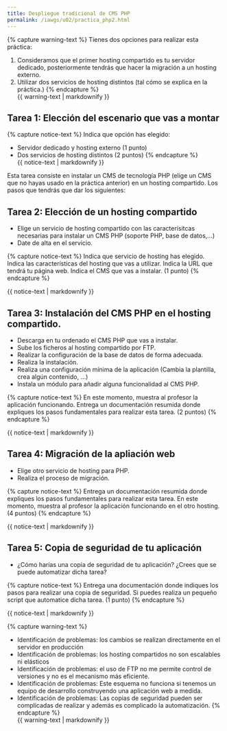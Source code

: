 ```yaml
---
title: Despliegue tradicional de CMS PHP
permalink: /iawgs/u02/practica_php2.html
---
```


{% capture warning-text %}
Tienes dos opciones para realizar esta práctica:

1. Consideramos que el primer hosting compartido es tu servidor dedicado, posteriormente tendrás que hacer la migración a un hosting externo.
2. Utilizar dos servicios de hosting distintos (tal cómo se explica en la práctica.)
{% endcapture %}<div class="warning--info">{{ warning-text | markdownify }}</div>

## Tarea 1: Elección del escenario que vas a montar

{% capture notice-text %}
Indica que opción has elegido:

* Servidor dedicado y hosting externo (1 punto)
* Dos servicios de hosting distintos (2 puntos)
{% endcapture %}<div class="notice--info">{{ notice-text | markdownify }}</div>


Esta tarea consiste en instalar un CMS de tecnología PHP (elige un CMS que no hayas usado en la práctica anterior) en un hosting compartido. Los pasos que tendrás que dar los siguientes:

## Tarea 2: Elección de un hosting compartido

* Elige un servicio de hosting compartido con las caracterísitcas necesarias para instalar un CMS PHP (soporte PHP, base de datos,...)
* Date de alta en el servicio.

{% capture notice-text %}
Indica que servicio de hosting has elegido. Indica las características del hosting que vas a utilizar. Indica la URL que tendrá tu página web. Indica el CMS que vas a instalar. (1 punto)
{% endcapture %}<div class="notice--info">{{ notice-text | markdownify }}</div>

## Tarea 3: Instalación del CMS PHP en el hosting compartido.

* Descarga en tu ordenado el CMS PHP que vas a instalar.
* Sube los ficheros al hosting compartido por FTP.
* Realizar la configuración de la base de datos de forma adecuada.
* Realiza la instalación.
* Realiza una configuración mínima de la aplicación (Cambia la plantilla, crea algún contenido, ...)
* Instala un módulo para añadir alguna funcionalidad al CMS PHP.

{% capture notice-text %}
En este momento, muestra al profesor la aplicación funcionando. Entrega un documentación resumida donde expliques los pasos fundamentales para realizar esta tarea. (2 puntos)
{% endcapture %}<div class="notice--info">{{ notice-text | markdownify }}</div>

## Tarea 4: Migración de la apliación web

* Elige otro servicio de hosting para PHP.
* Realiza el proceso de migración.

{% capture notice-text %}
Entrega un documentación resumida donde expliques los pasos fundamentales para realizar esta tarea.
En este momento, muestra al profesor la aplicación funcionando en el otro hosting. (4 puntos)
{% endcapture %}<div class="notice--info">{{ notice-text | markdownify }}</div>

## Tarea 5: Copia de seguridad de tu aplicación

* ¿Cómo harías una copia de seguridad de tu aplicación? ¿Crees que se puede automatizar dicha tarea?

{% capture notice-text %}
Entrega una documentación donde indiques los pasos para realizar una copia de seguridad. Si puedes realiza un pequeño script que automatice dicha tarea. (1 punto)
{% endcapture %}<div class="notice--info">{{ notice-text | markdownify }}</div>

{% capture warning-text %}
* Identificación de problemas: los cambios se realizan directamente en el servidor en producción
* Identificación de problemas: los hosting compartidos no son escalables ni elásticos
* Identificación de problemas: el uso de FTP no me permite control de versiones y no es el mecanismo más eficiente.
* Identificación de problemas: Este esquema no funciona si tenemos un equipo de desarrollo construyendo una aplicación web a medida.
* Identificación de problemas: Las copias de seguridad pueden ser complicadas de realizar y además es complicado la automatización.
{% endcapture %}<div class="warning--info">{{ warning-text | markdownify }}</div>

